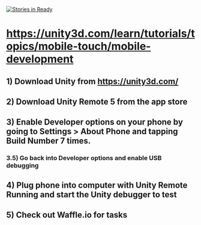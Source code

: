 [![Stories in Ready](https://badge.waffle.io/Calvinjk/EECS441MobileGame.png?label=ready&title=Ready)](https://waffle.io/Calvinjk/EECS441MobileGame)
# https://unity3d.com/learn/tutorials/topics/mobile-touch/mobile-development
## 1) Download Unity from https://unity3d.com/
## 2) Download Unity Remote 5 from the app store
## 3) Enable Developer options on your phone by going to Settings > About Phone and tapping Build Number 7 times. 
### 3.5) Go back into Developer options and enable USB debugging
## 4) Plug phone into computer with Unity Remote Running and start the Unity debugger to test
## 5) Check out Waffle.io for tasks
